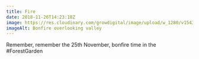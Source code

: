 ```yaml
---
title: Fire
date: 2018-11-26T14:23:18Z
image: https://res.cloudinary.com/growdigital/image/upload/w_1280/v1543177946/fire-CB7720A7.jpg
imageAlt: Bonfire overlooking valley
---
```


Remember, remember the 25th November, bonfire time in the #ForestGarden
